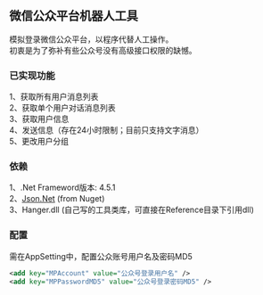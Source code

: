 微信公众平台机器人工具
------

模拟登录微信公众平台，以程序代替人工操作。<br />
初衷是为了弥补有些公众号没有高级接口权限的缺憾。

### 已实现功能
1、获取所有用户消息列表<br />
2、获取单个用户对话消息列表<br />
3、获取用户信息<br />
4、发送信息（存在24小时限制；目前只支持文字消息）<br />
5、更改用户分组<br />

### 依赖
1、.Net Frameword版本: 4.5.1<br />
2、[Json.Net](https://www.nuget.org/packages/Newtonsoft.Json) (from Nuget)<br />
3、Hanger.dll (自己写的工具类库，可直接在Reference目录下引用dll)<br />

### 配置
需在AppSetting中，配置公众账号用户名及密码MD5
```xml
<add key="MPAccount" value="公众号登录用户名" />
<add key="MPPasswordMD5" value="公众号登录密码MD5" />
```
